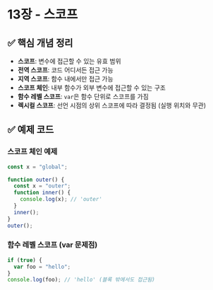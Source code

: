 # 13장 - 스코프

## ✅ 핵심 개념 정리

- **스코프**: 변수에 접근할 수 있는 유효 범위
- **전역 스코프**: 코드 어디서든 접근 가능
- **지역 스코프**: 함수 내에서만 접근 가능
- **스코프 체인**: 내부 함수가 외부 변수에 접근할 수 있는 구조
- **함수 레벨 스코프**: `var`은 함수 단위로 스코프를 가짐
- **렉시컬 스코프**: 선언 시점의 상위 스코프에 따라 결정됨 (실행 위치와 무관)

## ✅ 예제 코드

### 스코프 체인 예제

```javascript
const x = "global";

function outer() {
  const x = "outer";
  function inner() {
    console.log(x); // 'outer'
  }
  inner();
}
outer();
```

### 함수 레벨 스코프 (var 문제점)

```javascript
if (true) {
  var foo = "hello";
}
console.log(foo); // 'hello' (블록 밖에서도 접근됨)
```

